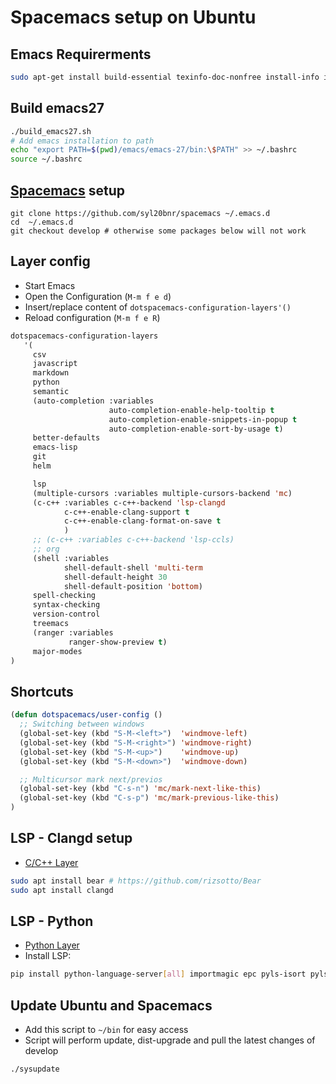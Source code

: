 # Spacemacs setup on Ubuntu

## Emacs Requirerments
```bash
sudo apt-get install build-essential texinfo-doc-nonfree install-info info libx11-dev libxpm-dev libjpeg-dev libpng-dev libgif-dev libtiff-dev libgtk2.0-dev libncurses5-dev libxpm-dev automake autoconf libgnutls28-dev texinfo
```

## Build emacs27

```bash
./build_emacs27.sh
# Add emacs installation to path
echo "export PATH=$(pwd)/emacs/emacs-27/bin:\$PATH" >> ~/.bashrc
source ~/.bashrc
```

## [Spacemacs](https://www.spacemacs.org/) setup

```
git clone https://github.com/syl20bnr/spacemacs ~/.emacs.d
cd  ~/.emacs.d
git checkout develop # otherwise some packages below will not work
```

## Layer config

* Start Emacs
* Open the Configuration (`M-m f e d`)
* Insert/replace content of `dotspacemacs-configuration-layers'()`
* Reload configuration (`M-m f e R`)

```lisp
dotspacemacs-configuration-layers
   '(
     csv
     javascript
     markdown
     python
     semantic
     (auto-completion :variables
                      auto-completion-enable-help-tooltip t
                      auto-completion-enable-snippets-in-popup t
                      auto-completion-enable-sort-by-usage t)
     better-defaults
     emacs-lisp
     git
     helm

     lsp
     (multiple-cursors :variables multiple-cursors-backend 'mc)
     (c-c++ :variables c-c++-backend 'lsp-clangd
            c-c++-enable-clang-support t
            c-c++-enable-clang-format-on-save t
            )
     ;; (c-c++ :variables c-c++-backend 'lsp-ccls)
     ;; org
     (shell :variables
            shell-default-shell 'multi-term
            shell-default-height 30
            shell-default-position 'bottom)
     spell-checking
     syntax-checking
     version-control
     treemacs
     (ranger :variables
             ranger-show-preview t)
     major-modes
)
```

## Shortcuts
```lisp
(defun dotspacemacs/user-config ()
  ;; Switching between windows
  (global-set-key (kbd "S-M-<left>")  'windmove-left)
  (global-set-key (kbd "S-M-<right>") 'windmove-right)
  (global-set-key (kbd "S-M-<up>")    'windmove-up)
  (global-set-key (kbd "S-M-<down>")  'windmove-down)

  ;; Multicursor mark next/previos
  (global-set-key (kbd "C-s-n") 'mc/mark-next-like-this)
  (global-set-key (kbd "C-s-p") 'mc/mark-previous-like-this)
)

```

## LSP - Clangd setup
* [C/C++ Layer](https://develop.spacemacs.org/layers/+lang/c-c++/README.html)

```bash
sudo apt install bear # https://github.com/rizsotto/Bear
sudo apt install clangd
```

## LSP - Python
* [Python Layer](https://develop.spacemacs.org/layers/+lang/python/README.html)
* Install LSP:
```bash
pip install python-language-server[all] importmagic epc pyls-isort pyls-mypy pyls-black
```
## Update Ubuntu and Spacemacs
* Add this script to `~/bin` for easy access
* Script will perform update, dist-upgrade and pull the latest changes of develop
```
./sysupdate
```
